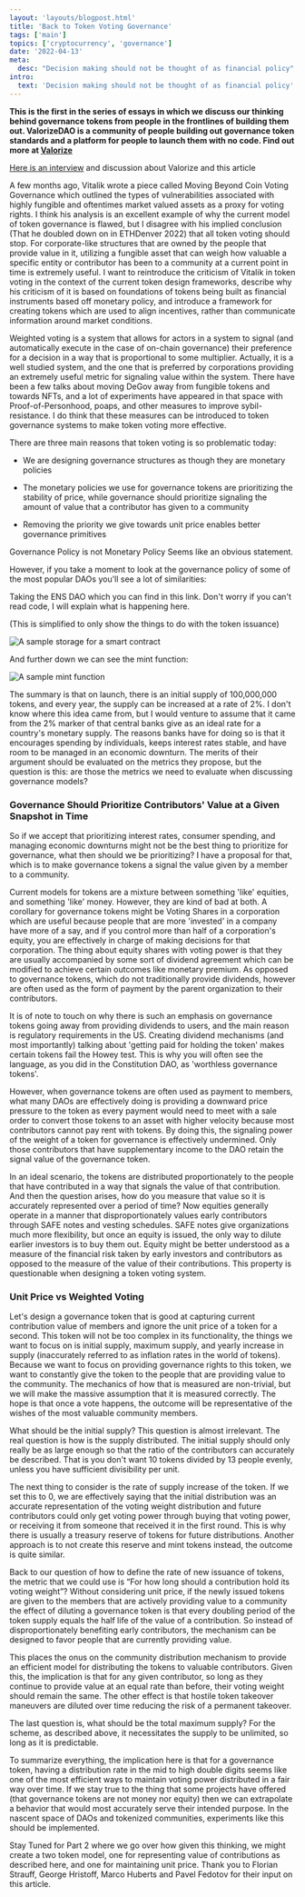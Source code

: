 ```yaml
---
layout: 'layouts/blogpost.html'
title: 'Back to Token Voting Governance'
tags: ['main']
topics: ['cryptocurrency', 'governance']
date: '2022-04-13'
meta:
  desc: "Decision making should not be thought of as financial policy"
intro:
  text: 'Decision making should not be thought of as financial policy'
---
```

__This is the first in the series of essays in which we discuss our thinking behind governance tokens from people in the frontlines of building them out. ValorizeDAO is a community of people building out governance token standards and a platform for people to launch them with no code. Find out more at [Valorize](https://www.valorize.app)__

[Here is an interview](https://www.youtube.com/watch?v=pvRUlaC3SAE) and discussion about Valorize and this article

A few months ago, Vitalik wrote a piece called Moving Beyond Coin Voting Governance which outlined the types of vulnerabilities associated with highly fungible and oftentimes market valued assets as a proxy for voting rights. I think his analysis is an excellent example of why the current model of token governance is flawed, but I disagree with his implied conclusion (That he doubled down on in ETHDenver 2022) that all token voting should stop. For corporate-like structures that are owned by the people that provide value in it, utilizing a fungible asset that can weigh how valuable a specific entity or contributor has been to a community at a current point in time is extremely useful. I want to reintroduce the criticism of Vitalik in token voting in the context of the current token design frameworks, describe why his criticism of it is based on foundations of tokens being built as financial instruments based off monetary policy, and introduce a framework for creating tokens which are used to align incentives, rather than communicate information around market conditions.

Weighted voting is a system that allows for actors in a system to signal (and automatically execute in the case of on-chain governance) their preference for a decision in a way that is proportional to some multiplier. Actually, it is a well studied system, and the one that is preferred by corporations providing an extremely useful metric for signaling value within the system. There have been a few talks about moving DeGov away from fungible tokens and towards NFTs, and a lot of experiments have appeared in that space with Proof-of-Personhood, poaps, and other measures to improve sybil-resistance. I do think that these measures can be introduced to token governance systems to make token voting more effective.

There are three main reasons that token voting is so problematic today:

- We are designing governance structures as though they are monetary policies

- The monetary policies we use for governance tokens are prioritizing the stability of price, while governance should prioritize signaling the amount of value that a contributor has given to a community

- Removing the priority we give towards unit price enables better governance primitives

Governance Policy is not Monetary Policy
Seems like an obvious statement.

However, if you take a moment to look at the governance policy of some of the most popular DAOs you'll see a lot of similarities:

Taking the ENS DAO which you can find in this link. Don't worry if you can't read code, I will explain what is happening here.

(This is simplified to only show the things to do with the token issuance)
<div class="flex justify-center">
  <img class="mx-auto" src="/images/bttvg_1.png" alt="A sample storage for a smart contract">
</div>

And further down we can see the mint function:
<div class="flex justify-center">
  <img class="mx-auto" src="/images/bttvg_2.png" alt="A sample mint function">
</div>


The summary is that on launch, there is an initial supply of 100,000,000 tokens, and every year, the supply can be increased at a rate of 2%. I don't know where this idea came from, but I would venture to assume that it came from the 2% marker of that central banks give as an ideal rate for a country's monetary supply. The reasons banks have for doing so is that it encourages spending by individuals, keeps interest rates stable, and have room to be managed in an economic downturn. The merits of their argument should be evaluated on the metrics they propose, but the question is this: are those the metrics we need to evaluate when discussing governance models?

### Governance Should Prioritize Contributors' Value at a Given Snapshot in Time
So if we accept that prioritizing interest rates, consumer spending, and managing economic downturns might not be the best thing to prioritize for governance, what then should we be prioritizing? I have a proposal for that, which is to make governance tokens a signal the value given by a member to a community.

Current models for tokens are a mixture between something 'like' equities, and something 'like' money. However, they are kind of bad at both. A corollary for governance tokens might be Voting Shares in a corporation which are useful because people that are more 'invested' in a company have more of a say, and if you control more than half of a corporation's equity, you are effectively in charge of making decisions for that corporation. The thing about equity shares with voting power is that they are usually accompanied by some sort of dividend agreement which can be modified to achieve certain outcomes like monetary premium. As opposed to governance tokens, which do not traditionally provide dividends, however are often used as the form of payment by the parent organization to their contributors.

It is of note to touch on why there is such an emphasis on governance tokens going away from providing dividends to users, and the main reason is regulatory requirements in the US. Creating dividend mechanisms (and most importantly) talking about 'getting paid for holding the token' makes certain tokens fail the Howey test. This is why you will often see the language, as you did in the Constitution DAO, as 'worthless governance tokens'.

However, when governance tokens are often used as payment to members, what many DAOs are effectively doing is providing a downward price pressure to the token as every payment would need to meet with a sale order to convert those tokens to an asset with higher velocity because most contributors cannot pay rent with tokens. By doing this, the signaling power of the weight of a token for governance is effectively undermined. Only those contributors that have supplementary income to the DAO retain the signal value of the governance token.

In an ideal scenario, the tokens are distributed proportionately to the people that have contributed in a way that signals the value of that contribution. And then the question arises, how do you measure that value so it is accurately represented over a period of time? Now equities generally operate in a manner that disproportionately values early contributors through SAFE notes and vesting schedules. SAFE notes give organizations much more flexibility, but once an equity is issued, the only way to dilute earlier investors is to buy them out. Equity might be better understood as a measure of the financial risk taken by early investors and contributors as opposed to the measure of the value of their contributions. This property is questionable when designing a token voting system.

### Unit Price vs Weighted Voting
Let's design a governance token that is good at capturing current contribution value of members and ignore the unit price of a token for a second. This token will not be too complex in its functionality, the things we want to focus on is initial supply, maximum supply, and yearly increase in supply (inaccurately referred to as inflation rates in the world of tokens). Because we want to focus on providing governance rights to this token, we want to constantly give the token to the people that are providing value to the community. The mechanics of how that is measured are non-trivial, but we will make the massive assumption that it is measured correctly. The hope is that once a vote happens, the outcome will be representative of the wishes of the most valuable community members.

What should be the initial supply? This question is almost irrelevant. The real question is how is the supply distributed. The initial supply should only really be as large enough so that the ratio of the contributors can accurately be described. That is you don't want 10 tokens divided by 13 people evenly, unless you have sufficient divisibility per unit.

The next thing to consider is the rate of supply increase of the token. If we set this to 0, we are effectively saying that the initial distribution was an accurate representation of the voting weight distribution and future contributors could only get voting power through buying that voting power, or receiving it from someone that received it in the first round. This is why there is usually a treasury reserve of tokens for future distributions. Another approach is to not create this reserve and mint tokens instead, the outcome is quite similar.

Back to our question of how to define the rate of new issuance of tokens, the metric that we could use is “For how long should a contribution hold its voting weight”? Without considering unit price, if the newly issued tokens are given to the members that are actively providing value to a community the effect of diluting a governance token is that every doubling period of the token supply equals the half life of the value of a contribution. So instead of disproportionately benefiting early contributors, the mechanism can be designed to favor people that are currently providing value.

This places the onus on the community distribution mechanism to provide an efficient model for distributing the tokens to valuable contributors. Given this, the implication is that for any given contributor, so long as they continue to provide value at an equal rate than before, their voting weight should remain the same. The other effect is that hostile token takeover maneuvers are diluted over time reducing the risk of a permanent takeover.

The last question is, what should be the total maximum supply? For the scheme, as described above, it necessitates the supply to be unlimited, so long as it is predictable.

To summarize everything, the implication here is that for a governance token, having a distribution rate in the mid to high double digits seems like one of the most efficient ways to maintain voting power distributed in a fair way over time. If we stay true to the thing that some projects have offered (that governance tokens are not money nor equity) then we can extrapolate a behavior that would most accurately serve their intended purpose. In the nascent space of DAOs and tokenized communities, experiments like this should be implemented.

Stay Tuned for Part 2 where we go over how given this thinking, we might create a two token model, one for representing value of contributions as described here, and one for maintaining unit price.
Thank you to Florian Strauff, George Hristoff, Marco Huberts and Pavel Fedotov for their input on this article.
